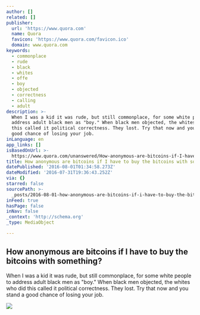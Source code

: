 ```yaml
---
author: []
related: []
publisher:
  url: 'https://www.quora.com'
  name: Quora
  favicon: 'https://www.quora.com/favicon.ico'
  domain: www.quora.com
keywords:
  - commonplace
  - rude
  - black
  - whites
  - offe
  - boy
  - objected
  - correctness
  - calling
  - adult
description: >-
  When I was a kid it was rude, but still commonplace, for some white people to
  address adult black men as "boy." When black men objected, the whites who did
  this called it political correctness. They lost. Try that now and you stand a
  good chance of losing your job.
inLanguage: en
app_links: []
isBasedOnUrl: >-
  https://www.quora.com/unanswered/How-anonymous-are-bitcoins-if-I-have-to-buy-the-bitcoins-with-something
title: How anonymous are bitcoins if I have to buy the bitcoins with something?
datePublished: '2016-08-01T01:34:58.273Z'
dateModified: '2016-07-31T19:36:43.252Z'
via: {}
starred: false
sourcePath: >-
  _posts/2016-08-01-how-anonymous-are-bitcoins-if-i-have-to-buy-the-bitcoins-wit.md
inFeed: true
hasPage: false
inNav: false
_context: 'http://schema.org'
_type: MediaObject

---
```

<article style=""><h1>How anonymous are bitcoins if I have to buy the bitcoins with something?</h1><p>When I was a kid it was rude, but still commonplace, for some white people to address adult black men as "boy." When black men objected, the whites who did this called it political correctness. They lost. Try that now and you stand a good chance of losing your job.</p><img src="https://qsf.ec.quoracdn.net/-images.new_grid.fb_share_default.pnge6dde9cfa6e03c43.png" /></article>